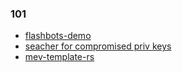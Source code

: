 ### 101

* [flashbots-demo](https://github.com/0xblocks/flashbots-demo)
* [seacher for compromised priv keys](https://github.com/flashbots/searcher-sponsored-tx)
* [mev-template-rs](https://github.com/degatchi/mev-template-rs)
